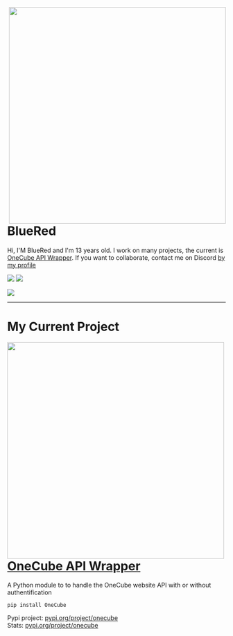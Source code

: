 <img src="https://images.wallpaperscraft.com/image/single/night_city_street_neon_192739_1920x1080.jpg" width="500" align="right">

# BlueRed

Hi, I'M BlueRed and I'm 13 years old. I work on many projects, the current is [OneCube API Wrapper](https://github.com/CSM-BlueRed/OneCube).
If you want to collaborate, contact me on Discord [by my profile](https://discord.com/users/699359734427549736)

![](https://custom-icon-badges.herokuapp.com/github/followers/CSM-BlueRed?color=3030FF&labelColor=0000D0&style=for-the-badge&logo=person-add&label=Followers&logoColor=white)
![](https://custom-icon-badges.herokuapp.com/github/stars/CSM-BlueRed?color=FF1010&labelColor=F00000&style=for-the-badge&logo=person-add&label=Stars&logoColor=white)

![](https://skillicons.dev/icons?i=tailwind,py,github,vscode)


<hr>


# My Current Project

<img src="https://www.onecube.com/_next/image?url=%2F_next%2Fstatic%2Fmedia%2Fbackground.68d23553.webp&w=3840&q=100" width="500" align="left">

# [OneCube API Wrapper](https://github.com/CSM-BlueRed/OneCube)
A Python module to to handle the OneCube website API with or without authentification

```
pip install OneCube
```

Pypi project: [pypi.org/project/onecube](https://pypi.org/project/onecube)
<br>
Stats: [pypi.org/project/onecube](https://pepy.tech/project/onecube)
